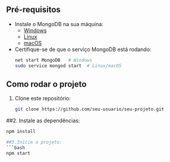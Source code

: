 ## Pré-requisitos
- Instale o MongoDB na sua máquina:
  - [Windows](https://www.mongodb.com/try/download/community)
  - [Linux](https://www.mongodb.com/docs/manual/administration/install-on-linux/)
  - [macOS](https://www.mongodb.com/docs/manual/tutorial/install-mongodb-on-os-x/)
- Certifique-se de que o serviço MongoDB está rodando:
  ```bash
  net start MongoDB   # Windows
  sudo service mongod start  # Linux/macOS

## Como rodar o projeto
1. Clone este repositório:
   ```bash
   git clone https://github.com/seu-usuario/seu-projeto.git

##2. Instale as dependências:
 ```bash
npm install

##3.Inicie o projeto:
 ```bash
npm start
